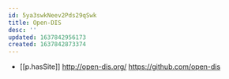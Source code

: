 ```yaml
---
id: 5ya3swkNeev2Pds29qSwk
title: Open-DIS
desc: ''
updated: 1637842956173
created: 1637842873374
---
```




- [[p.hasSite]] http://open-dis.org/ https://github.com/open-dis
